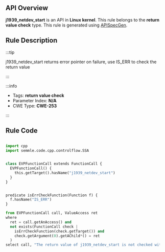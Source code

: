 ---
---


## API Overview
**j1939_netdev_start** is an API in **Linux kernel**. This rule belongs to the **return value check** type. This rule is generated using [APISpecGen](../../tools/APISpecGen).
## Rule Description

:::tip

j1939_netdev_start returns error pointer on failure, use IS_ERR to check the return value

:::

:::info

- Tags: **return value check**
- Parameter Index: **N/A**
- CWE Type: **CWE-253**

:::

## Rule Code
```python

import cpp
import semmle.code.cpp.controlflow.SSA


class EVPFunctionCall extends FunctionCall {
  EVPFunctionCall() {
    this.getTarget().hasName("j1939_netdev_start")
  }
}


predicate isErrCheckFunction(Function f) {
  f.hasName("IS_ERR") 
}

from EVPFunctionCall call, ValueAccess ret
where
  ret = call.getAnAccess() and
  not exists(FunctionCall check |
    isErrCheckFunction(check.getTarget()) and
    check.getArgument(0).getAChild*() = ret
  )
select call, "The return value of j1939_netdev_start is not checked with IS_ERR."
    
```